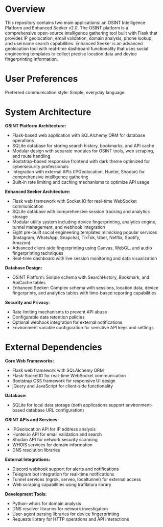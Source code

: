 # Overview

This repository contains two main applications: an OSINT Intelligence Platform and Enhanced Seeker v2.0. The OSINT platform is a comprehensive open-source intelligence gathering tool built with Flask that provides IP geolocation, email validation, domain analysis, phone lookup, and username search capabilities. Enhanced Seeker is an advanced geolocation tool with real-time dashboard functionality that uses social engineering templates to collect precise location data and device fingerprinting information.

# User Preferences

Preferred communication style: Simple, everyday language.

# System Architecture

**OSINT Platform Architecture:**
- Flask-based web application with SQLAlchemy ORM for database operations
- SQLite database for storing search history, bookmarks, and API cache
- Modular design with separate modules for OSINT tools, web scraping, and route handling
- Bootstrap-based responsive frontend with dark theme optimized for cybersecurity professionals
- Integration with external APIs (IPGeolocation, Hunter, Shodan) for comprehensive intelligence gathering
- Built-in rate limiting and caching mechanisms to optimize API usage

**Enhanced Seeker Architecture:**
- Flask web framework with Socket.IO for real-time WebSocket communication
- SQLite database with comprehensive session tracking and analytics storage
- Modular utility system including device fingerprinting, analytics engine, tunnel management, and webhook integration
- Eight pre-built social engineering templates mimicking popular services (Instagram, WhatsApp, Snapchat, TikTok, Uber, Netflix, Spotify, Amazon)
- Advanced client-side fingerprinting using Canvas, WebGL, and audio fingerprinting techniques
- Real-time dashboard with live session monitoring and data visualization

**Database Design:**
- OSINT Platform: Simple schema with SearchHistory, Bookmark, and ApiCache tables
- Enhanced Seeker: Complex schema with sessions, location data, device fingerprints, and analytics tables with time-based reporting capabilities

**Security and Privacy:**
- Rate limiting mechanisms to prevent API abuse
- Configurable data retention policies
- Optional webhook integration for external notifications
- Environment variable configuration for sensitive API keys and settings

# External Dependencies

**Core Web Frameworks:**
- Flask web framework with SQLAlchemy ORM
- Flask-SocketIO for real-time WebSocket communication
- Bootstrap CSS framework for responsive UI design
- jQuery and JavaScript for client-side functionality

**Database:**
- SQLite for local data storage (both applications support environment-based database URL configuration)

**OSINT APIs and Services:**
- IPGeolocation API for IP address analysis
- Hunter.io API for email validation and search
- Shodan API for network security scanning
- WHOIS services for domain information
- DNS resolution libraries

**External Integrations:**
- Discord webhook support for alerts and notifications
- Telegram bot integration for real-time notifications
- Tunnel services (ngrok, serveo, localtunnel) for external access
- Web scraping capabilities using trafilatura library

**Development Tools:**
- Python-whois for domain analysis
- DNS resolver libraries for network investigation
- User-agent parsing libraries for device fingerprinting
- Requests library for HTTP operations and API interactions